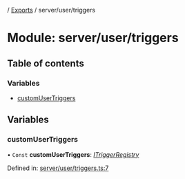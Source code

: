 [](../README.md) / [Exports](../modules.md) / server/user/triggers

# Module: server/user/triggers

## Table of contents

### Variables

- [customUserTriggers](server_user_triggers.md#customusertriggers)

## Variables

### customUserTriggers

• `Const` **customUserTriggers**: [*ITriggerRegistry*](../interfaces/server_resolvers_triggers.itriggerregistry.md)

Defined in: [server/user/triggers.ts:7](https://github.com/onzag/itemize/blob/11a98dec/server/user/triggers.ts#L7)
